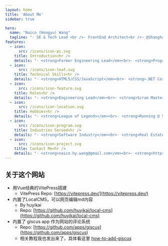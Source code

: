 ```yaml
---
layout: home
title: 'About Me'
sidebar: true

hero:
  name: "Naico (Hongyu) Wang"
  tagline: "· SE & Tech Lead <br />· FrontEnd Architect<br />· @Shanghai<br />"
features:
  - icon:
      src: /icons/icon-pc.svg
    title: Introduction<hr />
    details: "· <strong>Former Engineering Lead</em><br>· <strong>Programming Enthusiast</em><br>· <strong>Bon Vivant</em><br>· <strong>Residing in Shanghai, China</em><br>"
  - icon:
      src: /icons/icon-leaf.svg
    title: Technical Skills<hr />
    details: "· <strong>HTML5/CSS/JavaScript</em><br>· <strong>.NET Core/ASP.NET/Java</em><br>· <strong>React/Vue/Nodejs</em><br>· <strong>WeChat/Ali/TikTok MiniPrograms</em><br>"
  - icon:
      src: /icons/icon-feature.svg
    title: Roles<hr />
    details: "· <strong>Engineering Lead</em><br>· <strong>Scrum Master/Agile Coach</em><br>· <strong>Project Management</em><br>· <strong>System Design and Architect</em><br>"
  - icon:
      src: /icons/icon-location.svg
    title: Hobbies<hr />
    details: "· <strong>League of Legends</em><br>· <strong>Running @ 5/10km</em><br>· <strong>Reading and Learning</em><br>· <strong>Electronics enthusiasts</em><br>"
  - icon:
      src: /icons/icon-program.svg
    title: Industries Served<hr />
    details: "· <strong>Software Industry</em><br>· <strong>Real Estate Agency Industry</em><br>· <strong>Insurance & Investment</em><br>· <strong>Luxury E-commerce</em><br>"
  - icon:
      src: /icons/icon-project.svg
    title: Contact Me<hr />
    details: "· <strong>naico.hy.wang@gmail.com</em><br>· <strong>https://github.com/naico-wang</em><br>· <strong>https://www.linkedin.com/in/naico-hongyu-wang-49554891/</em><br>"
---
```


## 关于这个网站

- 用Vue经典的VitePress搭建
  - VitePress Repo: [https://vitepress.dev/](https://vitepress.dev/)
- 内置了LocalCMS，可以网页编辑md内容
  - By huyikai
  - Repo: [https://github.com/huyikai/local-cms](https://github.com/huyikai/local-cms)
- 内置了 giscus app 作为网站的评论系统
  - Repo: [https://github.com/apps/giscus](https://github.com/apps/giscus)
  - 相关教程我也发出来了，具体看这里 [how-to-add-giscus](https://naico.wang/blog/Engineering/how-to-add-giscus)
